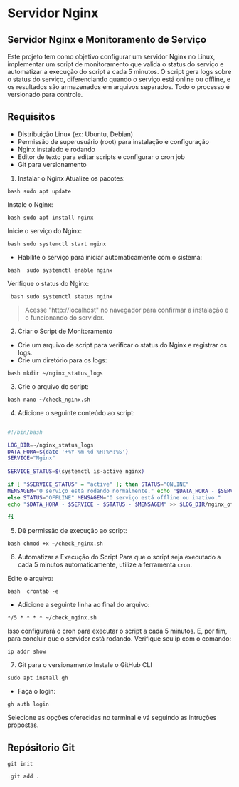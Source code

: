 # Servidor Nginx
## Servidor Nginx e Monitoramento de Serviço
Este projeto tem como objetivo configurar um servidor Nginx no Linux, implementar um script de monitoramento que valida o status do serviço e automatizar a execução do script a cada 5 minutos. O script gera logs sobre o status do serviço, diferenciando quando o serviço está online ou offline, e os resultados são armazenados em arquivos separados. Todo o processo é versionado para controle.

## Requisitos
- Distribuição Linux (ex: Ubuntu, Debian)
- Permissão de superusuário (root) para instalação e configuração
- Nginx instalado e rodando
- Editor de texto para editar scripts e configurar o cron job
- Git para versionamento

1. Instalar o Nginx
Atualize os pacotes:

` bash
sudo apt update `

Instale o Nginx:

` bash
sudo apt install nginx `

Inicie o serviço do Nginx:

` bash
sudo systemctl start nginx `

- Habilite o serviço para iniciar automaticamente com o sistema:

` bash 
sudo systemctl enable nginx `

Verifique o status do Nginx:

` bash
  sudo systemctl status nginx`

  > Acesse "http://localhost" no navegador para confirmar a instalação e o funcionando do servidor.
  

2. Criar o Script de Monitoramento 
- Crie um arquivo de script para verificar o status do Nginx e registrar os logs.
- Crie um diretório para os logs:

` bash
mkdir ~/nginx_status_logs ` 

3. Crie o arquivo do script:

` bash
  nano ~/check_nginx.sh `
  
4. Adicione o seguinte conteúdo ao script:

```` bash

#!/bin/bash

LOG_DIR=~/nginx_status_logs 
DATA_HORA=$(date '+%Y-%m-%d %H:%M:%S') 
SERVICE="Nginx" 
  
SERVICE_STATUS=$(systemctl is-active nginx)

if [ "$SERVICE_STATUS" = "active" ]; then STATUS="ONLINE" 
MENSAGEM="O serviço está rodando normalmente." echo "$DATA_HORA - $SERVICE - $STATUS - $MENSAGEM" >> $LOG_DIR/nginx_online.log 
else STATUS="OFFLINE" MENSAGEM="O serviço está offline ou inativo." 
echo "$DATA_HORA - $SERVICE - $STATUS - $MENSAGEM" >> $LOG_DIR/nginx_offline.log 

fi 

 ``````

5. Dê permissão de execução ao script:

` bash
chmod +x ~/check_nginx.sh `

6. Automatizar a Execução do Script 
Para que o script seja executado a cada 5 minutos automaticamente, utilize a ferramenta ` cron `.

Edite o arquivo:

` bash 
crontab -e ` 

- Adicione a seguinte linha ao final do arquivo:

` */5 * * * * ~/check_nginx.sh `

Isso configurará o cron para executar o script a cada 5 minutos. E, por fim, para concluir que o servidor está rodando. Verifique seu ip com o comando:

` ip addr show `


7. Git para o versionamento
Instale o GitHub CLI

` sudo apt install gh `

- Faça o login:

` gh auth login `

Selecione as opções oferecidas no terminal e vá seguindo as intruções propostas.

## Repósitorio Git

` git init `

` git add .`


